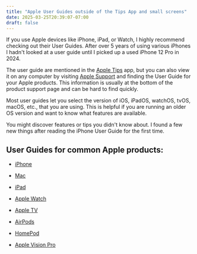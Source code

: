 ```yaml
---
title: "Apple User Guides outside of the Tips App and small screens"
date: 2025-03-25T20:39:07-07:00
draft: false
---
```

If you use Apple devices like iPhone, iPad, or Watch, I highly recommend checking out their User Guides. After over 5 years of using various iPhones I hadn't looked at a user guide until I picked up a used iPhone 12 Pro in 2024. 

The user guide are mentioned in the [Apple Tips](https://apps.apple.com/us/app/tips/id1069509450) app, but you can also view it on any computer by visiting [Apple Support](https://support.apple.com/) and finding the User Guide for your Apple products. This information is usually at the bottom of the product support page and can be hard to find quickly.

Most user guides let you select the version of iOS, iPadOS, watchOS, tvOS, macOS, etc., that you are using. This is helpful if you are running an older OS version and want to know what features are available.

You might discover features or tips you didn't know about. I found a few new things after reading the iPhone User Guide for the first time.

## User Guides for common Apple products:

- [iPhone](https://support.apple.com/guide/iphone/welcome/ios)

- [Mac](https://support.apple.com/guide/mac-help/welcome/mac)

- [iPad](https://support.apple.com/guide/ipad/welcome/ipados)

- [Apple Watch](https://support.apple.com/guide/watch/welcome/watchos)

- [Apple TV](https://support.apple.com/guide/tv/welcome/tvos)

- [AirPods](https://support.apple.com/guide/airpods/welcome/web)

- [HomePod](https://support.apple.com/guide/homepod/welcome/homepod)

- [Apple Vision Pro](https://support.apple.com/guide/apple-vision-pro/welcome/visionos)